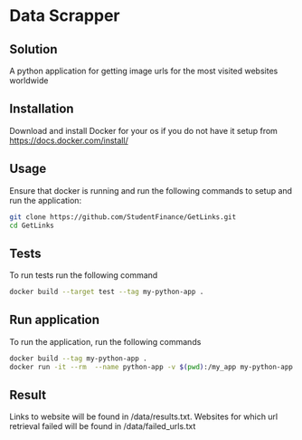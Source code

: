 # Data Scrapper

## Solution

A python application for getting image urls for the most visited websites worldwide

## Installation

Download and install Docker for your os if you do not have it setup from https://docs.docker.com/install/

## Usage
Ensure that docker is running and run the following commands to setup and run the application:
```bash
git clone https://github.com/StudentFinance/GetLinks.git
cd GetLinks
```

## Tests
To run tests run the following command
```bash
docker build --target test --tag my-python-app .
```
## Run application
To run the application, run the following commands
```bash
docker build --tag my-python-app .
docker run -it --rm  --name python-app -v $(pwd):/my_app my-python-app
```

## Result
Links to website will be found in /data/results.txt. 
Websites for which url retrieval failed will be found in /data/failed_urls.txt